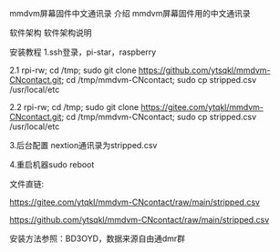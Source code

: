 mmdvm屏幕固件中文通讯录
介绍
mmdvm屏幕固件用的中文通讯录

软件架构
软件架构说明

安装教程
1.ssh登录，pi-star，raspberry

2.1 rpi-rw; cd /tmp; sudo git clone https://github.com/ytsqkl/mmdvm-CNcontact.git; cd /tmp/mmdvm-CNcontact; sudo cp stripped.csv /usr/local/etc

2.2 rpi-rw; cd /tmp; sudo git clone https://gitee.com/ytqkl/mmdvm-CNcontact.git; cd /tmp/mmdvm-CNcontact; sudo cp stripped.csv /usr/local/etc

3.后台配置 nextion通讯录为stripped.csv

4.重启机器sudo reboot

文件直链:

https://gitee.com/ytqkl/mmdvm-CNcontact/raw/main/stripped.csv      

https://github.com/ytsqkl/mmdvm-CNcontact/raw/main/stripped.csv

安装方法参照：BD3OYD，数据来源自由通dmr群
